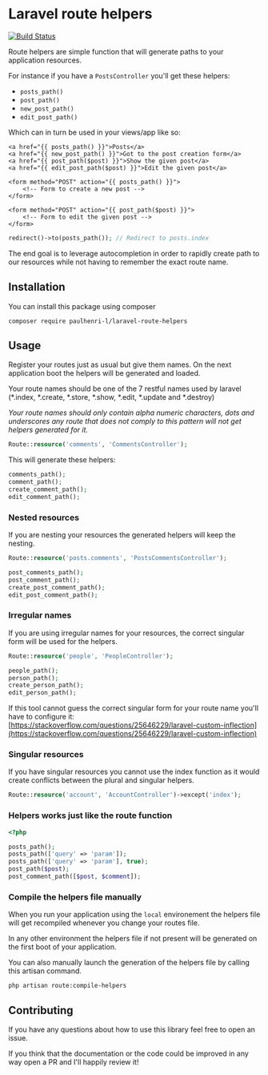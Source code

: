 # Laravel route helpers

[![Build Status](https://travis-ci.org/paulhenri-l/laravel-route-helpers.svg?branch=master)](https://travis-ci.org/paulhenri-l/laravel-route-helpers)

Route helpers are simple function that will generate paths to your application
resources.

For instance if you have a `PostsController` you'll get these helpers:

- `posts_path()`
- `post_path()`
- `new_post_path()`
- `edit_post_path()`

Which can in turn be used in your views/app like so:

```blade
<a href="{{ posts_path() }}">Posts</a>
<a href="{{ new_post_path() }}">Got to the post creation form</a>
<a href="{{ post_path($post) }}">Show the given post</a>
<a href="{{ edit_post_path($post) }}">Edit the given post</a>

<form method="POST" action="{{ posts_path() }}">
    <!-- Form to create a new post -->
</form>

<form method="POST" action="{{ post_path($post) }}">
    <!-- Form to edit the given post -->
</form>
```

```php
redirect()->to(posts_path()); // Redirect to posts.index
```

The end goal is to leverage autocompletion in order to rapidly create path to
our resources while not having to remember the exact route name.

## Installation

You can install this package using composer

```shell script
composer require paulhenri-l/laravel-route-helpers
```

## Usage

Register your routes just as usual but give them names. On the next application
boot the helpers will be generated and loaded.

Your route names should be one of the 7 restful names used by laravel (\*.index,
\*.create, \*.store, \*.show, \*.edit, \*.update and \*.destroy)

*Your route names should only contain alpha numeric characters, dots and
underscores any route that does not comply to this pattern will not get helpers
generated for it.*

```php
Route::resource('comments', 'CommentsController');
```

This will generate these helpers:

```php
comments_path();
comment_path();
create_comment_path();
edit_comment_path();
```

### Nested resources

If you are nesting your resources the generated helpers will keep the nesting.

```php
Route::resource('posts.comments', 'PostsCommentsController');
```

```php
post_comments_path();
post_comment_path();
create_post_comment_path();
edit_post_comment_path();
```

### Irregular names

If you are using irregular names for your resources, the correct singular form
will be used for the helpers.

```php
Route::resource('people', 'PeopleController');
```

```php
people_path();
person_path();
create_person_path();
edit_person_path();
```

If this tool cannot guess the correct singular form for your route name you'll
have to configure it:
[https://stackoverflow.com/questions/25646229/laravel-custom-inflection](https://stackoverflow.com/questions/25646229/laravel-custom-inflection)

### Singular resources

If you have singular resources you cannot use the index function as it would
create conflicts between the plural and singular helpers.

```php
Route::resource('account', 'AccountController')->except('index');
```

### Helpers works just like the route function

```php
<?php

posts_path();
posts_path(['query' => 'param']);
posts_path(['query' => 'param'], true);
post_path($post);
post_comment_path([$post, $comment]);
```

### Compile the helpers file manually

When you run your application using the `local` environement the helpers file
will get recompiled whenever you change your routes file.

In any other environment the helpers file if not present will be generated on
the first boot of your application.

You can also manually launch the generation of the helpers file by calling this
artisan command.

```shell script
php artisan route:compile-helpers
```

## Contributing

If you have any questions about how to use this library feel free to open an
issue.

If you think that the documentation or the code could be improved in any way
open a PR and I'll happily review it!
